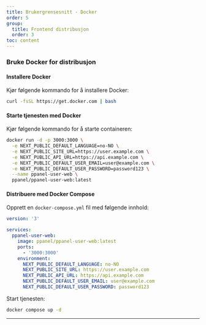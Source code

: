 ```yaml
---
title: Brukergrensesnitt - Docker
order: 5
group: 
  title: Frontend distribusjon
  order: 3
toc: content
---
```


### Bruke Docker for distribusjon

#### Installere Docker

Kjør følgende kommando for å installere Docker:

```bash
curl -fsSL https://get.docker.com | bash
```

#### Starte tjenesten med Docker

Kjør følgende kommando for å starte containeren:

```bash
docker run -d -p 3000:3000 \
  -e NEXT_PUBLIC_DEFAULT_LANGUAGE=no-NO \
  -e NEXT_PUBLIC_SITE_URL=https://user.example.com \
  -e NEXT_PUBLIC_API_URL=https://api.example.com \
  -e NEXT_PUBLIC_DEFAULT_USER_EMAIL=user@example.com \
  -e NEXT_PUBLIC_DEFAULT_USER_PASSWORD=password123 \
  --name ppanel-user-web \
  ppanel/ppanel-user-web:latest
```

#### Distribuere med Docker Compose

Opprett en `docker-compose.yml` fil med følgende innhold:

```yaml
version: '3'

services:
  ppanel-user-web:
    image: ppanel/ppanel-user-web:latest
    ports:
      - '3000:3000'
    environment:
      NEXT_PUBLIC_DEFAULT_LANGUAGE: no-NO
      NEXT_PUBLIC_SITE_URL: https://user.example.com
      NEXT_PUBLIC_API_URL: https://api.example.com
      NEXT_PUBLIC_DEFAULT_USER_EMAIL: user@example.com
      NEXT_PUBLIC_DEFAULT_USER_PASSWORD: password123
```

Start tjenesten:

```bash
docker compose up -d
```

---

